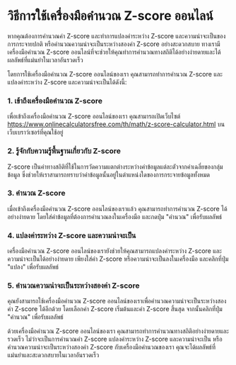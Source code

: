 วิธีการใช้เครื่องมือคำนวณ Z-score ออนไลน์
=========================================

หากคุณต้องการคำนวณค่า Z-score และทำการแปลงค่าระหว่าง Z-score และความน่าจะเป็นของการกระจายปกติ หรือคำนวณความน่าจะเป็นระหว่างสองค่า Z-score อย่างสะดวกสบาย ทางเรามีเครื่องมือคำนวณ Z-score ออนไลน์ที่จะช่วยให้คุณทำการคำนวณทางสถิติได้อย่างง่ายดายและได้ผลลัพธ์ที่แม่นยำในเวลาอันรวดเร็ว

โดยการใช้เครื่องมือคำนวณ Z-score ออนไลน์ของเรา คุณสามารถทำการคำนวณ Z-score และแปลงค่าระหว่าง Z-score และความน่าจะเป็นได้ดังนี้:

### 1. เข้าถึงเครื่องมือคำนวณ Z-score

เพื่อเข้าถึงเครื่องมือคำนวณ Z-score ออนไลน์ของเรา คุณสามารถเปิดเว็บไซต์ <https://www.onlinecalculatorsfree.com/th/math/z-score-calculator.html> บนเว็บเบราว์เซอร์ที่คุณใช้อยู่

### 2. รู้จักกับความรู้พื้นฐานเกี่ยวกับ Z-score

Z-score เป็นค่าทางสถิติที่ใช้ในการวัดความแตกต่างระหว่างค่าข้อมูลแต่ละตัวจากค่าเฉลี่ยของกลุ่มข้อมูล ซึ่งช่วยให้เราสามารถทราบว่าค่าข้อมูลนั้นอยู่ในตำแหน่งใดของการกระจายข้อมูลทั้งหมด

### 3. คำนวณ Z-score

เมื่อเข้าถึงเครื่องมือคำนวณ Z-score ออนไลน์ของเราแล้ว คุณสามารถทำการคำนวณ Z-score ได้อย่างง่ายดาย โดยใส่ค่าข้อมูลที่ต้องการคำนวณลงในเครื่องมือ และกดปุ่ม "คำนวณ" เพื่อรับผลลัพธ์

### 4. แปลงค่าระหว่าง Z-score และความน่าจะเป็น

เครื่องมือคำนวณ Z-score ออนไลน์ของเรายังช่วยให้คุณสามารถแปลงค่าระหว่าง Z-score และความน่าจะเป็นได้อย่างง่ายดาย เพียงใส่ค่า Z-score หรือความน่าจะเป็นลงในเครื่องมือ และคลิกที่ปุ่ม "แปลง" เพื่อรับผลลัพธ์

### 5. คำนวณความน่าจะเป็นระหว่างสองค่า Z-score

คุณยังสามารถใช้เครื่องมือคำนวณ Z-score ออนไลน์ของเราเพื่อคำนวณความน่าจะเป็นระหว่างสองค่า Z-score ได้อีกด้วย โดยเลือกค่า Z-score เริ่มต้นและค่า Z-score สิ้นสุด จากนั้นคลิกที่ปุ่ม "คำนวณ" เพื่อรับผลลัพธ์

ด้วยเครื่องมือคำนวณ Z-score ออนไลน์ของเรา คุณสามารถทำการคำนวณทางสถิติอย่างง่ายดายและรวดเร็ว ไม่ว่าจะเป็นการคำนวณค่า Z-score แปลงค่าระหว่าง Z-score และความน่าจะเป็น หรือคำนวณความน่าจะเป็นระหว่างสองค่า Z-score กับเครื่องมือคำนวณของเรา คุณจะได้ผลลัพธ์ที่แม่นยำและสะดวกสบายในเวลาอันรวดเร็ว